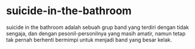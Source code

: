 suicide-in-the-bathroom
=======================

suicide in the bathroom adalah sebuah grup band yang terdiri dengan tidak sengaja, dan dengan pesonil-personilnya yang masih amatir, namun tetap tak pernah berhenti bermimpi untuk menjadi band yang besar kelak.